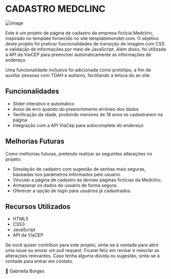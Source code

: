 # CADASTRO MEDCLINC
![image](https://github.com/GabriellaMullerBorges/cadastro-medClinic/assets/112037356/dddf20f5-6159-4803-aa14-65fb4fd7f229)

Este é um projeto de página de cadastro da empresa fictícia Medclinc, inspirado no template fornecido no site templatemonster.com. 
O objetivo deste projeto foi praticar funcionalidades de transição de imagem com CSS e validação de informações por meio de JavaScript. Além disso, foi utilizada a API da ViaCEP para preencher automaticamente as informações de endereço.

Uma funcionalidade inclusiva foi adicionada como protótipo, a fim de auxiliar pessoas com TDAH e autismo, facilitando a leitura do ao site.

## Funcionalidades

* Slider interativo e automático 
* Aviso de erro quando do preenchimento errôneo dos dados
* Verificação da idade, proibindo menores de 18 anos se cadastrarem na página 
* Integração com a API ViaCep para autocomplete do endereço 

## Melhorias Futuras
Como melhorias futuras, pretendo realizar as seguintes alterações no projeto:

* Simulação de cadastro com sugestão de senhas mais seguras, baseadas nos parâmetros informados pelo usuário.
* Vincular a página de cadastro às demais páginas fictícias da Medclinc.
* Armazenar os dados do usuário de forma segura.
* Oferecer a opção de login para usuários já cadastrados.

## Recursos Utilizados
* HTML5
* CSS3
* JavaScript
* API da ViaCEP
 
 Se você quiser contribuir para este projeto, sinta-se à vontade para abrir uma issue ou enviar um pull request. Ficarei feliz em revisar e mesclar as alterações relevantes.
 Caso tenha alguma dúvida ou sugestão, sinta-se à vontade para entrar em contato.

🚀 Gabriella Borges
